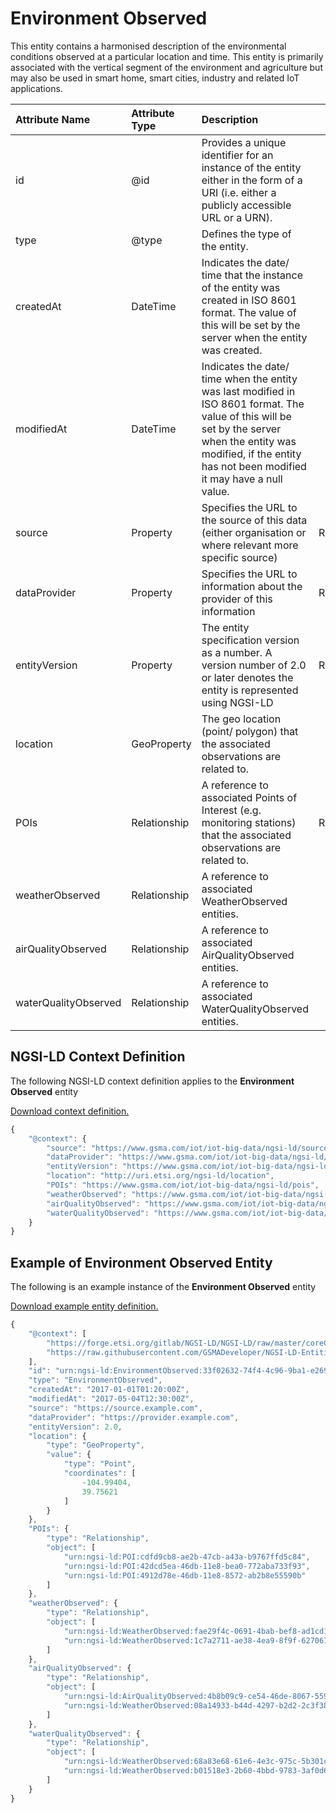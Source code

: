 # Environment Observed
This entity contains a harmonised description of the environmental conditions observed at a particular location and time. This entity is primarily associated with the vertical segment of the environment and agriculture but may also be used in smart home, smart cities, industry and related IoT applications.

| Attribute Name | Attribute Type | Description | Constraint |
|:--- |:--- |:--- |:---:|
| id | @id | Provides a unique identifier for an instance of the entity either in the form of a URI (i.e. either a publicly accessible URL or a URN). | Mandatory |
| type | @type | Defines the type of the entity. | Mandatory |
| createdAt | DateTime | Indicates the date/ time that the instance of the entity was created in ISO 8601 format. The value of this will be set by the server when the entity was created. | Mandatory |
| modifiedAt | DateTime | Indicates the date/ time when the entity was last modified in ISO 8601 format. The value of this will be set by the server when the entity was modified, if the entity has not been modified it may have a null value. | Optional |
| source | Property | Specifies the URL to the source of this data (either organisation or where relevant more specific source) | Recommended |
| dataProvider | Property | Specifies the URL to information about the provider of this information | Recommended |
| entityVersion | Property | The entity specification version as a number. A version number of 2.0 or later denotes the entity is represented using NGSI-LD | Recommended |
| location | GeoProperty | The geo location (point/ polygon) that the associated observations are related to. | Mandatory |
| POIs | Relationship | A reference to associated Points of Interest (e.g. monitoring stations) that the associated observations are related to. | Recommended |
| weatherObserved | Relationship | A reference to associated WeatherObserved entities. | Optional |
| airQualityObserved | Relationship | A reference to associated AirQualityObserved entities. | Optional |
| waterQualityObserved | Relationship | A reference to associated WaterQualityObserved entities. | Optional |

## NGSI-LD Context Definition
The following NGSI-LD context definition applies to the **Environment Observed** entity

[Download context definition.](../examples/Environment-Observed-context.jsonld)

```JavaScript
{
    "@context": {
        "source": "https://www.gsma.com/iot/iot-big-data/ngsi-ld/source",
        "dataProvider": "https://www.gsma.com/iot/iot-big-data/ngsi-ld/dataprovider",
        "entityVersion": "https://www.gsma.com/iot/iot-big-data/ngsi-ld/entityversion",
        "location": "http://uri.etsi.org/ngsi-ld/location",
        "POIs": "https://www.gsma.com/iot/iot-big-data/ngsi-ld/pois",
        "weatherObserved": "https://www.gsma.com/iot/iot-big-data/ngsi-ld/weatherobserved",
        "airQualityObserved": "https://www.gsma.com/iot/iot-big-data/ngsi-ld/airqualityobserved",
        "waterQualityObserved": "https://www.gsma.com/iot/iot-big-data/ngsi-ld/waterqualityobserved"
    }
}
```
## Example of Environment Observed Entity
The following is an example instance of the **Environment Observed** entity

[Download example entity definition.](../examples/Environment-Observed.jsonld)

```JavaScript
{
    "@context": [
        "https://forge.etsi.org/gitlab/NGSI-LD/NGSI-LD/raw/master/coreContext/ngsi-ld-core-context.json",
        "https://raw.githubusercontent.com/GSMADeveloper/NGSI-LD-Entities/master/examples/Environment-Observed-context.jsonld"
    ],
    "id": "urn:ngsi-ld:EnvironmentObserved:33f02632-74f4-4c96-9ba1-e26945de9481",
    "type": "EnvironmentObserved",
    "createdAt": "2017-01-01T01:20:00Z",
    "modifiedAt": "2017-05-04T12:30:00Z",
    "source": "https://source.example.com",
    "dataProvider": "https://provider.example.com",
    "entityVersion": 2.0,
    "location": {
        "type": "GeoProperty",
        "value": {
            "type": "Point",
            "coordinates": [
                -104.99404,
                39.75621
            ]
        }
    },
    "POIs": {
        "type": "Relationship",
        "object": [
            "urn:ngsi-ld:POI:cdfd9cb8-ae2b-47cb-a43a-b9767ffd5c84",
            "urn:ngsi-ld:POI:42dcd5ea-46db-11e8-bea0-772aba733f93",
            "urn:ngsi-ld:POI:4912d78e-46db-11e8-8572-ab2b8e55590b"
        ]
    },
    "weatherObserved": {
        "type": "Relationship",
        "object": [
            "urn:ngsi-ld:WeatherObserved:fae29f4c-0691-4bab-bef8-ad1cd165cc28",
            "urn:ngsi-ld:WeatherObserved:1c7a2711-ae38-4ea9-8f9f-627067067d53"
        ]
    },
    "airQualityObserved": {
        "type": "Relationship",
        "object": [
            "urn:ngsi-ld:AirQualityObserved:4b8b09c9-ce54-46de-8067-5591e02d8f29",
            "urn:ngsi-ld:WeatherObserved:08a14933-b44d-4297-b2d2-2c3f3844012e"
        ]
    },
    "waterQualityObserved": {
        "type": "Relationship",
        "object": [
            "urn:ngsi-ld:WeatherObserved:68a83e68-61e6-4e3c-975c-5b301c184ca6",
            "urn:ngsi-ld:WeatherObserved:b01518e3-2b60-4bbd-9783-3af0d660349e"
        ]
    }
}
```
